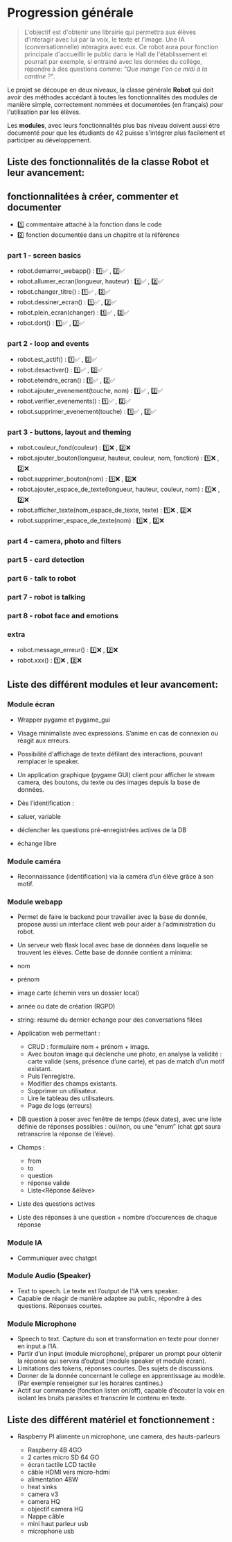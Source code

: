# Progression générale

> L'objectif est d'obtenir une librairie qui permettra aux élèves d'interagir avec lui par la voix, le texte et l’image. Une IA (conversationnelle) interagira avec eux. Ce robot aura pour fonction principale d'accueillir le public dans le Hall de l'établissement et pourrait par exemple, si entrainé avec les données du collège, répondre à des questions comme: *"Que mange t'on ce midi à la cantine ?"*.

Le projet se découpe en deux niveaux, la classe générale **Robot** qui doit avoir des méthodes accédant à toutes les fonctionnalités des modules de manière simple, correctement nommées et documentées (en français) pour l'utilisation par les élèves.

Les **modules**, avec leurs fonctionnalités plus bas niveau doivent aussi étre documenté pour que les étudiants de 42 puisse s'intégrer plus facilement et participer au développement.

## Liste des fonctionnalités de la classe Robot et leur avancement:

## fonctionnalitées à créer, commenter et documenter

* :one: commentaire attaché à la fonction dans le code
* :two: fonction documentée dans un chapitre et la référence

### part 1 - screen basics

- robot.demarrer_webapp() : :one::white_check_mark: , :two::white_check_mark:
- robot.allumer_ecran(longueur, hauteur) : :one::white_check_mark: , :two::white_check_mark:
- robot.changer_titre() : :one::white_check_mark: , :two::white_check_mark:
- robot.dessiner_ecran() : :one::white_check_mark: , :two::white_check_mark:
- robot.plein_ecran(changer) : :one::white_check_mark: , :two::white_check_mark:
- robot.dort() : :one::white_check_mark: , :two::white_check_mark:

### part 2 - loop and events

- robot.est_actif() : :one::white_check_mark: , :two::white_check_mark:
- robot.desactiver() : :one::white_check_mark: , :two::white_check_mark:
- robot.eteindre_ecran() : :one::white_check_mark: , :two::white_check_mark:
- robot.ajouter_evenement(touche, nom) : :one::white_check_mark: , :two::white_check_mark:
- robot.verifier_evenements() : :one::white_check_mark: , :two::white_check_mark:
- robot.supprimer_evenement(touche) : :one::white_check_mark: , :two::white_check_mark:

### part 3 - buttons, layout and theming

- robot.couleur_fond(couleur) : :one::x: , :two::x:
- robot.ajouter_bouton(longueur, hauteur, couleur, nom, fonction) : :one::x: , :two::x:
- robot.supprimer_bouton(nom) : :one::x: , :two::x:
- robot.ajouter_espace_de_texte(longueur, hauteur, couleur, nom) : :one::x: , :two::x:
- robot.afficher_texte(nom_espace_de_texte, texte) : :one::x: , :two::x:
- robot.supprimer_espace_de_texte(nom) : :one::x: , :two::x:

### part 4 - camera, photo and filters

### part 5 - card detection

### part 6 - talk to robot

### part 7 - robot is talking

### part 8 - robot face and emotions

### extra
- robot.message_erreur() : :one::x: , :two::x:
- robot.xxx() : :one::x: , :two::x:

## Liste des différent modules et leur avancement:

### Module écran
* Wrapper pygame et pygame_gui
* Visage minimaliste avec expressions. S’anime en cas de connexion ou réagit aux erreurs.
* Possibilité d'affichage de texte défilant des interactions, pouvant remplacer le speaker.
* Un application graphique (pygame GUI) client pour afficher le stream camera, des boutons, du texte ou des images depuis la base de données.

* Dès l’identification :
 * saluer, variable
 * déclencher les questions pré-enregistrées actives de la DB
 * échange libre

### Module caméra

* Reconnaissance (identification) via la caméra d’un élève grâce à son motif.

### Module webapp

* Permet de faire le backend pour travailler avec la base de donnée, propose aussi un interface client web pour aider à l'administration du robot.
* Un serveur web flask local avec base de données dans laquelle se
trouvent les élèves. Cette base de donnée contient a minima:
 * nom
 * prénom
 * image carte (chemin vers un dossier local)
 * année ou date de création (RGPD)
 * string: résumé du dernier échange pour des conversations filées

* Application web permettant :
    - CRUD : formulaire nom + prénom + image.
    - Avec bouton image qui déclenche une photo, en analyse la validité : carte valide (sens, présence d’une carte), et pas de match d’un motif existant.
    - Puis l’enregistre.
    - Modifier des champs existants.
    - Supprimer un utilisateur.
    - Lire le tableau des utilisateurs.
    - Page de logs (erreurs)

* DB question à poser avec fenêtre de temps (deux dates), avec une liste définie de réponses possibles : oui/non, ou une “enum” (chat gpt saura retranscrire la réponse de l’élève).
* Champs :
    * from
    * to
    * question
    * réponse valide
    * Liste<Réponse &élève>
* Liste des questions actives
* Liste des réponses à une question + nombre d’occurences de chaque
réponse

### Module IA

* Communiquer avec chatgpt

### Module Audio (Speaker)

* Text to speech. Le texte est l’output de l’IA vers speaker.
* Capable de réagir de manière adaptee au public, répondre à des questions. Réponses courtes.

### Module Microphone

* Speech to text. Capture du son et transformation en texte pour donner en input a l’IA.
* Partir d’un input (module microphone), préparer un prompt pour obtenir la réponse qui servira d’output (module speaker et module écran).
* Limitations des tokens, réponses courtes. Des sujets de discussions.
* Donner de la donnée concernant le college en apprentissage au modèle. (Par exemple renseigner sur les horaires cantines.)
* Actif sur commande (fonction listen on/off), capable d’écouter la voix en isolant les bruits parasites et transcrire le contenu en texte.

## Liste des différent matériel et fonctionnement :

* Raspberry PI alimente un microphone, une camera, des hauts-parleurs

    - Raspberry 4B 4GO
    - 2 cartes micro SD 64 GO
    - écran tactile LCD tactile
    - câble HDMI vers micro-hdmi
    - alimentation 48W
    - heat sinks
    - camera v3
    - camera HQ
    - objectif camera HQ
    - Nappe câble
    - mini haut parleur usb
    - microphone usb
